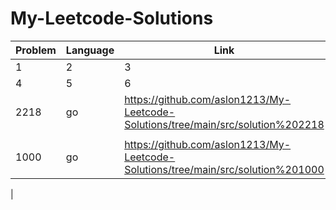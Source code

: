 # My-Leetcode-Solutions

| Problem | Language | Link                                                                             |
| ------- | -------- | -------------------------------------------------------------------------------- |
| 1       | 2        | 3                                                                                |
| 4       | 5        | 6                                                                                |
| 2218    | go       | https://github.com/aslon1213/My-Leetcode-Solutions/tree/main/src/solution%202218 |
|         |
| 1000 | go |https://github.com/aslon1213/My-Leetcode-Solutions/tree/main/src/solution%201000
 |